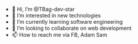 - 👋 Hi, I’m @TBag-dev-star
- 👀 I’m interested in new technologies
- 🌱 I’m currently learning software engineering
- 💞️ I’m looking to collaborate on web development
- 📫 How to reach me via FB, Adam Sam

<!---
TBag-dev-star/TBag-dev-star is a ✨ special ✨ repository because its `README.md` (this file) appears on your GitHub profile.
You can click the Preview link to take a look at your changes.
--->

